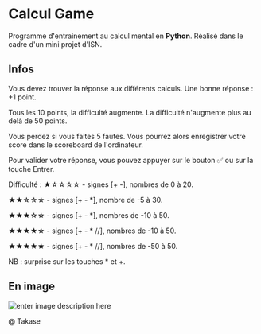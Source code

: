 # Calcul Game

Programme d'entrainement au calcul mental en **Python**. Réalisé dans le cadre d'un mini projet d'ISN.

## Infos
Vous devez trouver la réponse aux différents calculs.
Une bonne réponse : +1 point.

Tous les 10 points, la difficulté augmente.
La difficulté n'augmente plus au delà de 50 points.

Vous perdez si vous faites 5 fautes.
Vous pourrez alors enregistrer votre score dans le scoreboard de l'ordinateur.

Pour valider votre réponse, vous pouvez appuyer sur le bouton ✅ ou sur la touche Entrer.

Difficulté :
★☆☆☆☆ - signes [+  -], nombres de 0 à 20.

★★☆☆☆ - signes [+ - *], nombre de -5 à 30.

★★★☆☆ - signes [+ - *], nombres de -10 à 50.

★★★★☆ - signes [+ - * //], nombres de -10 à 50.

★★★★★ - signes [+ - * //], nombres de -50 à 50.

NB : surprise sur les touches * et +.
## En image

![enter image description here](https://zupimages.net/up/20/08/34sp.png)

@ Takase
